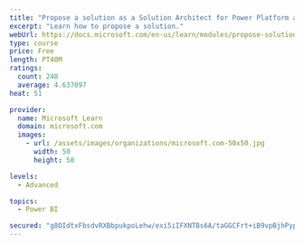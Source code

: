 ```yaml
---
title: "Propose a solution as a Solution Architect for Power Platform and Dynamics 365"
excerpt: "Learn how to propose a solution."
webUrl: https://docs.microsoft.com/en-us/learn/modules/propose-solution/
type: course
price: Free
length: PT40M
ratings:
  count: 248
  average: 4.637097
heat: 51

provider:
  name: Microsoft Learn
  domain: microsoft.com
  images:
    - url: /assets/images/organizations/microsoft.com-50x50.jpg
      width: 50
      height: 50

levels:
  - Advanced

topics:
  - Power BI

secured: "g8OIdtxFbsdvRXBbpukpoLehw/exi5iIFXNTBs6A/taGGCFrt+iB9vpBjhPypHXJAQWY5+mOss2Ict0J9kXl9dlqPrNuKrXfKsZ37NpZKAoZ62o3dYMZ0DVXKuXA6/5jOjSZ2bYMHd5G7qT8Y+64Fg/yjtw04kV0Hm3OqyKO3u145nhCCxunhZBOXuUSeE2+zyaqKYJtQ+71DSKibQX/9jrVZoU2+sxNILbeJGEfNjj6+TXrpMy+n/XXe5ON0jDQaVHYSqiCCThZ1kBvdcRwXOG+JtQu/7aXZseJpzl9dbN5/dmVqZo5YOXvIFgiXO/QoIFxEawsv4PIlnJnTUoSLoBMTDVtVq6ORzlVZiqmffVxXHXNTMi0gb8/Flcb+gezFbAHNyYnQlm3AreiCTeSvQ==;dJD6mqdWj1sekIa+RU74+A=="
---
```


